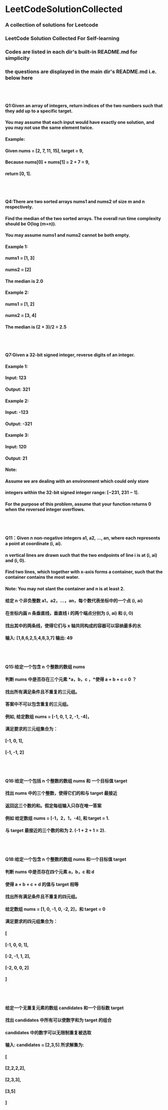 # LeetCodeSolutionCollected
### A collection of solutions for Leetcode
###  LeetCode Solution Collected For Self-learning<br>
###  Codes are listed in each dir's built-in README.md for simplicity<br>
###  the questions are displayed in the main dir's README.md i.e. below here
<br>
<br>

#### Q1:Given an array of integers, return indices of the two numbers such that they add up to a specific target.
#### You may assume that each input would have exactly one solution, and you may not use the same element twice.
#### Example:
#### Given nums = [2, 7, 11, 15], target = 9,
#### Because nums[0] + nums[1] = 2 + 7 = 9,
#### return [0, 1].

<br>
<br>

#### Q4:There are two sorted arrays nums1 and nums2 of size m and n respectively.
#### Find the median of the two sorted arrays. The overall run time complexity should be O(log (m+n)).
#### You may assume nums1 and nums2 cannot be both empty.<br>

#### Example 1:
#### nums1 = [1, 3]
#### nums2 = [2]
#### The median is 2.0

#### Example 2:
#### nums1 = [1, 2]
#### nums2 = [3, 4]
#### The median is (2 + 3)/2 = 2.5

<br>
<br>

#### Q7:Given a 32-bit signed integer, reverse digits of an integer.<br>

#### Example 1:
#### Input: 123
#### Output: 321

#### Example 2:
#### Input: -123
#### Output: -321
#### Example 3:

#### Input: 120
#### Output: 21
#### Note:
#### Assume we are dealing with an environment which could only store <br>
#### integers within the 32-bit signed integer range: [−231,  231 − 1]. 
#### For the purpose of this problem, assume that your function returns 0 when the reversed integer overflows.

<br>
<br>

#### Q11：Given n non-negative integers a1, a2, …, an, where each represents a point at coordinate (i, ai). <br>
#### n vertical lines are drawn such that the two endpoints of line i is at (i, ai) and (i, 0). <br>
#### Find two lines, which together with x-axis forms a container, such that the container contains the most water. <br>
#### Note: You may not slant the container and n is at least 2. <br>
#### 给定 n 个非负整数 a1，a2，...，an，每个数代表坐标中的一个点 (i, ai)<br>
#### 在坐标内画 n 条垂直线，垂直线 i 的两个端点分别为 (i, ai) 和 (i, 0)<br>
#### 找出其中的两条线，使得它们与 x 轴共同构成的容器可以容纳最多的水<br>
#### 输入: [1,8,6,2,5,4,8,3,7] 输出: 49

<br>
<br>

#### Q15:给定一个包含 n 个整数的数组 nums
#### 判断 nums 中是否存在三个元素 *a，b，c ，*使得 a + b + c = 0 ？
#### 找出所有满足条件且不重复的三元组。
#### 答案中不可以包含重复的三元组。
#### 例如, 给定数组 nums = [-1, 0, 1, 2, -1, -4]，
#### 满足要求的三元组集合为：
#### [-1, 0, 1],
#### [-1, -1, 2]

<br>
<br>

#### Q16:给定一个包括 n 个整数的数组 nums 和 一个目标值 target<br>
#### 找出 nums 中的三个整数，使得它们的和与 target 最接近<br>
#### 返回这三个数的和。假定每组输入只存在唯一答案<br>
#### 例如 给定数组 nums = [-1，2，1，-4], 和 target = 1.<br>
#### 与 target 最接近的三个数的和为 2. (-1 + 2 + 1 = 2).


<br>
<br>

#### Q18:给定一个包含 n 个整数的数组 nums 和一个目标值 target <br>
#### 判断 nums 中是否存在四个元素 a，b，c 和 d <br>
#### 使得 a + b + c + d 的值与 target 相等<br>
#### 找出所有满足条件且不重复的四元组。<br>
#### 给定数组 nums = [1, 0, -1, 0, -2, 2]，和 target = 0 <br>
#### 满足要求的四元组集合为：<br>
#### [
####  [-1,  0, 0, 1],
####  [-2, -1, 1, 2],
####  [-2,  0, 0, 2]
#### ]


<br>
<br>


#### 给定一个无重复元素的数组 candidates 和一个目标数 target <br>
#### 找出 candidates 中所有可以使数字和为 target 的组合 <br>
#### candidates 中的数字可以无限制重复被选取<br>
#### 输入: candidates = [2,3,5] 所求解集为:<br>
#### [
####  [2,2,2,2],
####  [2,3,3],
####  [3,5]
#### ]
